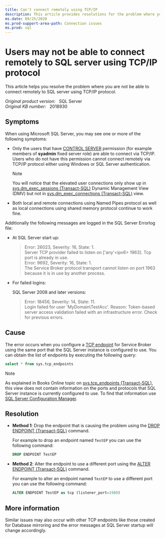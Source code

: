 ```yaml
---
title: Can't connect remotely using TCP/IP
description: This article provides resolutions for the problem where you are not be able to connect remotely to SQL server using TCP/IP protocol.
ms.date: 09/25/2020
ms.prod-support-area-path: Connection issues
ms.prod: sql
---
```

# Users may not be able to connect remotely to SQL server using TCP/IP protocol

This article helps you resolve the problem where you are not be able to connect remotely to SQL server using TCP/IP protocol.

_Original product version:_ &nbsp; SQL Server  
_Original KB number:_ &nbsp; 2018930

## Symptoms

When using Microsoft SQL Server, you may see one or more of the following symptoms:

- Only the users that have [CONTROL SERVER](/sql/relational-databases/security/permissions-database-engine) permission (for example members of **syadmin** fixed server role) are able to connect via TCP/IP. Users who do not have this permission cannot connect remotely via TCP/IP protocol either using Windows or SQL Server authentication.

  > [!NOTE]
  > You will notice that the elevated user connections only show up in [sys.dm_exec_sessions (Transact-SQL)](/sql/relational-databases/system-dynamic-management-views/sys-dm-exec-sessions-transact-sql) Dynamic Management View (DMV) but not in [sys.dm_exec_connections (Transact-SQL)](/sql/relational-databases/system-dynamic-management-views/sys-dm-exec-connections-transact-sql) view.

- Both local and remote connections using Named Pipes protocol as well as local connections using shared memory protocol continue to work fine.

Additionally the following messages are logged in the SQL Server Errorlog file:

- At SQL Server start up:

  > Error: 26023, Severity: 16, State: 1.  
  Server TCP provider failed to listen on ['any'\<ipv6> 1963]. Tcp port is already in use.  
  Error: 9692, Severity: 16, State: 1.  
  The Service Broker protocol transport cannot listen on port 1963 because it is in use by another process.  

- For failed logins:

  SQL Server 2008 and later versions:

  > Error: 18456, Severity: 14, State: 11.  
  Login failed for user 'MyDomain\TestAcc'. Reason: Token-based server access validation failed with an infrastructure error. Check for previous errors.

## Cause

The error occurs when you configure a [TCP endpoint](/sql/t-sql/statements/create-endpoint-transact-sql) for Service Broker using the same port that the SQL Server instance is configured to use. You can obtain the list of endpoints by executing the following query:

```sql
select * from sys.tcp_endpoints
```

> [!NOTE]
> As explained in Books Online topic on [sys.tcp_endpoints (Transact-SQL)](/sql/relational-databases/system-catalog-views/sys-tcp-endpoints-transact-sql), this view does not contain information on the ports and protocols that SQL Server instance is currently configured to use. To find that information use [SQL Server Configuration Manager](/sql/relational-databases/sql-server-configuration-manager).

## Resolution

- **Method 1**: Drop the endpoint that is causing the problem using the [DROP ENDPOINT (Transact-SQL)](/sql/t-sql/statements/drop-endpoint-transact-sql) command.

  For example to drop an endpoint named `TestEP` you can use the following command:

    ```sql
    DROP ENDPOINT TestEP
    ```

- **Method 2**: Alter the endpoint to use a different port using the [ALTER ENDPOINT (Transact-SQL)](/sql/t-sql/statements/alter-endpoint-transact-sql) command.

  For example to alter an endpoint named `TestEP` to use a different port you can use the following command:

    ```sql
    ALTER ENDPOINT TestEP as tcp (listener_port=1980)
    ```

## More information

Similar issues may also occur with other TCP endpoints like those created for Database mirroring and the error messages at SQL Server startup will change accordingly.
